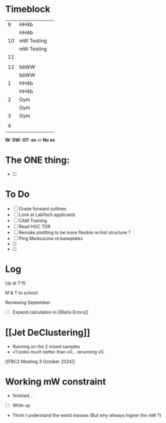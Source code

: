 # Timeblock

|     |            |     |
| --- | ---------- | --- |
| 9   | HH4b       |     |
|     | HH4b       |     |
| 10  | mW Testing |     |
|     | mW Testing |     |
| 11  |            |     |
|     |            |     |
| 12  | bbWW       |     |
|     | bbWW       |     |
| 1   | HH4b       |     |
|     | HH4b       |     |
| 2   | Gym        |     |
|     | Gym        |     |
| 3   | Gym        |     |
|     |            |     |
| 4   |            |     |
|     |            |     |

**W:**
**DW:**
**OT:**
**ex** or **No ex**

# The ONE thing: 
- [ ] 


# To Do
- [ ] Grade forward outlines
- [ ] Look at LabTech applicants
- [ ] CAM Training
- [ ] Read HGC TDR
- [ ] Remake plottting to be more flexible re:hist structure ? 
- [ ] Ping Markus/Joe re:baseplates
- [ ] 
- [ ] 


# Log

Up at 7:15

M & T to school

Reviewing September
- [ ] Expand calculation in [[Ratio Errors]]

# [[Jet DeClustering]]
- Running on the 2 mixed samples
- v1 looks much better than v0... rerunning v0.

[[FBC2 Meeting 3 October 2024]]

# Working mW constraint
- finished... 
- [ ] Write up
- Think I understand the weird masses (But why allways higher the mW ?)